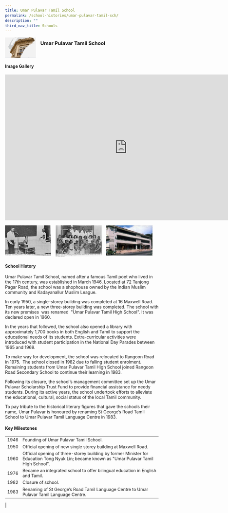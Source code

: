 ```yaml
---
title: Umar Pulavar Tamil School
permalink: /school-histories/umar-pulavar-tamil-sch/
description: ""
third_nav_title: Schools
---
```

<img align="left" style="width:20%;margin-right:15px;" src="/images/umarplavartamilsch1.png">

### **Umar Pulavar Tamil School**

<br clear="left">

#### **Image Gallery**
<iframe src="https://docs.google.com/presentation/d/e/2PACX-1vRovp_W_3xKrL1QNWU1vwCfV6ZYrFzGgfvlg2OLk7pG6w4EPfyI0cuyGpeiqK86YjoBr_rgT14D8mHo/embed?start=false&amp;loop=true&amp;delayms=5000" frameborder="0" width="800" height="479" allowfullscreen="true"></iframe>

<p><a href="https://d1yxymztqoj7qn.amplifyapp.com/images/umarplavartamilsch2.jpg">  
<img align="left" style="width:30%;margin-right:15px;" src="/images/umarplavartamilsch2.jpg">
</a></p>

<p><a href="https://d1yxymztqoj7qn.amplifyapp.com/images/umarplavartamilsch3.jpg">  
<img align="left" style="width:30%;margin-right:15px;" src="/images/umarplavartamilsch3.jpg">
</a></p>

<p><a href="https://d1yxymztqoj7qn.amplifyapp.com/images/umarplavartamilsch4.jpg">  
<img align="left" style="width:30%;margin-right:15px;" src="/images/umarplavartamilsch4.jpg">
</a></p>

<br clear="left">

#### **School History**
Umar Pulavar Tamil School, named after a famous Tamil poet who lived in the 17th century, was established in March 1946. Located at 72 Tanjong Pagar Road, the school was a shophouse owned by the Indian Muslim community and Kadayanallur Muslim League.

In early 1950, a single-storey building was completed at 16 Maxwell Road. Ten years later, a new three-storey building was completed. The school with its new premises &nbsp;was renamed &nbsp;"Umar Pulavar Tamil High School". It was declared open in 1960.

In the years that followed, the school also opened a library with approximately 1,700 books in both English and Tamil to support the educational needs of its students. Extra-curricular activities were introduced with student participation in the National Day Parades between 1965 and 1969.

To make way for development, the school was relocated to Rangoon Road in 1975. &nbsp;The school closed in 1982 due to falling student enrolment. Remaining students from Umar Pulavar Tamil High School joined Rangoon Road Secondary School to continue their learning in 1983.

Following its closure, the school’s management committee set up the Umar Pulavar Scholarship Trust Fund to provide financial assistance for needy students. During its active years, the school undertook efforts to alleviate the educational, cultural, social status of the local Tamil community.

To pay tribute to the historical literary figures that gave the schools their name, Umar Pulavar is honoured by renaming St George’s Road Tamil School to Umar Pulavar Tamil Language Centre in 1983.

#### **Key Milestones**

|  |  |
|:---:|---|
| 1946 | Founding of Umar Pulavar Tamil School. |
| 1950 | Official opening of new single storey building at Maxwell Road. |
| 1960 | Official opening of three-storey building by former Minister for Education Tong Nyuk Lin; became known as "Umar Pulavar Tamil High School". |
| 1976 | Became an integrated school to offer bilingual education in English and Tamil. |
| 1982 | Closure of school. |
| 1983 | Renaming of St George’s Road Tamil Language Centre to Umar Pulavar Tamil Language Centre. |
|
